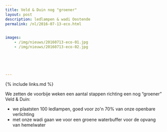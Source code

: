 ```yaml
---
title: Veld & Duin nog "groener"
layout: post
description: ledlampen & wadi Oostende
permalink: /nl/2016-07-13-eco.html

    
images: 
    - /img/nieuws/20160713-eco-01.jpg
    - /img/nieuws/20160713-eco-02.jpg
    
    

    
    
---
```


{% include links.md %}

We zetten de voorbije weken een aantal stappen richting een nog “groener” Veld & Duin:
- we plaatsten 100 ledlampen, goed voor zo'n 70% van onze openbare verlichting
- met onze wadi gaan we voor een groene waterbuffer voor de opvang van hemelwater



